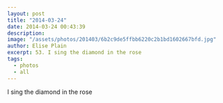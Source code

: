 ```yaml
---
layout: post
title: "2014-03-24"
date: 2014-03-24 00:43:39
description: 
image: "/assets/photos/201403/6b2c9de5ffbb6220c2b1bd1602667bfd.jpg"
author: Elise Plain
excerpt: 53. I sing the diamond in the rose
tags: 
  - photos
  - all
---
```


I sing the diamond in the rose
<p></p>
